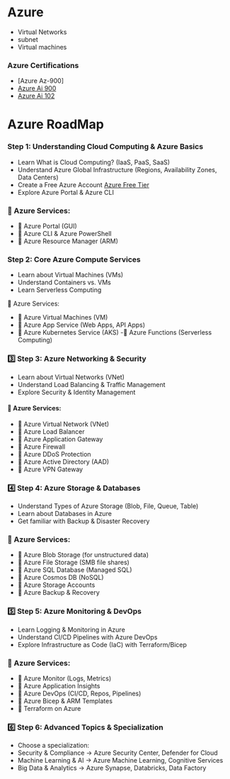 # Azure

- Virtual Networks
- subnet
- Virtual machines




### Azure Certifications

- [Azure Az-900]
- [Azure Ai 900](https://github.com/yaswanthteja/Azure_AI_900)
- [Azure Ai 102](https://github.com/yaswanthteja/Azure_AI_102)



# Azure RoadMap

### Step 1: Understanding Cloud Computing & Azure Basics
- Learn What is Cloud Computing? (IaaS, PaaS, SaaS)
- Understand Azure Global Infrastructure (Regions, Availability Zones, Data Centers)
- Create a Free Azure Account [Azure Free Tier](https://azure.microsoft.com/en-us/pricing/purchase-options/azure-account?icid=azurefreeaccount)
- Explore Azure Portal & Azure CLI
  
### 📌 Azure Services:
- 🔹 Azure Portal (GUI)
- 🔹 Azure CLI & Azure PowerShell
- 🔹 Azure Resource Manager (ARM)

### Step 2: Core Azure Compute Services
- Learn about Virtual Machines (VMs)
- Understand Containers vs. VMs
- Learn Serverless Computing
  
📌 Azure Services:
- 🔹 Azure Virtual Machines (VM)
- 🔹 Azure App Service (Web Apps, API Apps)
- 🔹 Azure Kubernetes Service (AKS)
-🔹 Azure Functions (Serverless Computing)

### 3️⃣ Step 3: Azure Networking & Security
- Learn about Virtual Networks (VNet)
- Understand Load Balancing & Traffic Management
- Explore Security & Identity Management
  
#### 📌 Azure Services:
- 🔹 Azure Virtual Network (VNet)
- 🔹 Azure Load Balancer
- 🔹 Azure Application Gateway
- 🔹 Azure Firewall
- 🔹 Azure DDoS Protection
- 🔹 Azure Active Directory (AAD)
- 🔹 Azure VPN Gateway


### 4️⃣ Step 4: Azure Storage & Databases
- Understand Types of Azure Storage (Blob, File, Queue, Table)
- Learn about Databases in Azure
- Get familiar with Backup & Disaster Recovery

### 📌 Azure Services:
- 🔹 Azure Blob Storage (for unstructured data)
- 🔹 Azure File Storage (SMB file shares)
- 🔹 Azure SQL Database (Managed SQL)
- 🔹 Azure Cosmos DB (NoSQL)
- 🔹 Azure Storage Accounts
- 🔹 Azure Backup & Recovery

### 5️⃣ Step 5: Azure Monitoring & DevOps
- Learn Logging & Monitoring in Azure
- Understand CI/CD Pipelines with Azure DevOps
- Explore Infrastructure as Code (IaC) with Terraform/Bicep
### 📌 Azure Services:
- 🔹 Azure Monitor (Logs, Metrics)
- 🔹 Azure Application Insights
- 🔹 Azure DevOps (CI/CD, Repos, Pipelines)
- 🔹 Azure Bicep & ARM Templates
- 🔹 Terraform on Azure

### 6️⃣ Step 6: Advanced Topics & Specialization
- Choose a specialization:
- Security & Compliance → Azure Security Center, Defender for Cloud
- Machine Learning & AI → Azure Machine Learning, Cognitive Services
- Big Data & Analytics → Azure Synapse, Databricks, Data Factory


